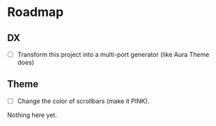 # Roadmap

## DX

- [ ] Transform this project into a multi-port generator (like Aura Theme does)

## Theme

- [ ] Change the color of scrollbars (make it PINK).

Nothing here yet.
